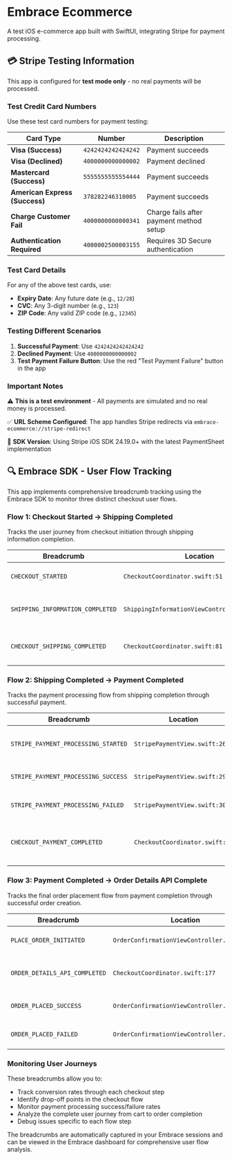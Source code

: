 # Embrace Ecommerce

A test iOS e-commerce app built with SwiftUI, integrating Stripe for payment processing.

## 💳 Stripe Testing Information

This app is configured for **test mode only** - no real payments will be processed.

### Test Credit Card Numbers

Use these test card numbers for payment testing:

| Card Type | Number | Description |
|-----------|--------|-------------|
| **Visa (Success)** | `4242424242424242` | Payment succeeds |
| **Visa (Declined)** | `4000000000000002` | Payment declined |
| **Mastercard (Success)** | `5555555555554444` | Payment succeeds |
| **American Express (Success)** | `378282246310005` | Payment succeeds |
| **Charge Customer Fail** | `4000000000000341` | Charge fails after payment method setup |
| **Authentication Required** | `4000002500003155` | Requires 3D Secure authentication |

### Test Card Details

For any of the above test cards, use:
- **Expiry Date**: Any future date (e.g., `12/28`)
- **CVC**: Any 3-digit number (e.g., `123`)
- **ZIP Code**: Any valid ZIP code (e.g., `12345`)

### Testing Different Scenarios

1. **Successful Payment**: Use `4242424242424242`
2. **Declined Payment**: Use `4000000000000002`
3. **Test Payment Failure Button**: Use the red "Test Payment Failure" button in the app

### Important Notes

⚠️ **This is a test environment** - All payments are simulated and no real money is processed.

✅ **URL Scheme Configured**: The app handles Stripe redirects via `embrace-ecommerce://stripe-redirect`

📱 **SDK Version**: Using Stripe iOS SDK 24.19.0+ with the latest PaymentSheet implementation

## 🔍 Embrace SDK - User Flow Tracking

This app implements comprehensive breadcrumb tracking using the Embrace SDK to monitor three distinct checkout user flows.

### Flow 1: Checkout Started → Shipping Completed

Tracks the user journey from checkout initiation through shipping information completion.

| Breadcrumb | Location | Description |
|------------|----------|-------------|
| `CHECKOUT_STARTED` | `CheckoutCoordinator.swift:51` | When checkout is initialized |
| `SHIPPING_INFORMATION_COMPLETED` | `ShippingInformationViewController.swift:204` | When user completes shipping form |
| `CHECKOUT_SHIPPING_COMPLETED` | `CheckoutCoordinator.swift:81` | When transitioning to payment step |

### Flow 2: Shipping Completed → Payment Completed

Tracks the payment processing flow from shipping completion through successful payment.

| Breadcrumb | Location | Description |
|------------|----------|-------------|
| `STRIPE_PAYMENT_PROCESSING_STARTED` | `StripePaymentView.swift:267` | When payment processing begins |
| `STRIPE_PAYMENT_PROCESSING_SUCCESS` | `StripePaymentView.swift:293` | When payment succeeds |
| `STRIPE_PAYMENT_PROCESSING_FAILED` | `StripePaymentView.swift:308` | When payment fails |
| `CHECKOUT_PAYMENT_COMPLETED` | `CheckoutCoordinator.swift:84` | When transitioning to confirmation step |

### Flow 3: Payment Completed → Order Details API Complete

Tracks the final order placement flow from payment completion through successful order creation.

| Breadcrumb | Location | Description |
|------------|----------|-------------|
| `PLACE_ORDER_INITIATED` | `OrderConfirmationViewController.swift:174` | When user taps place order |
| `ORDER_DETAILS_API_COMPLETED` | `CheckoutCoordinator.swift:177` | When order API call completes successfully |
| `ORDER_PLACED_SUCCESS` | `OrderConfirmationViewController.swift:211` | When order placement succeeds |
| `ORDER_PLACED_FAILED` | `OrderConfirmationViewController.swift:230` | When order placement fails |

### Monitoring User Journeys

These breadcrumbs allow you to:
- Track conversion rates through each checkout step
- Identify drop-off points in the checkout flow
- Monitor payment processing success/failure rates
- Analyze the complete user journey from cart to order completion
- Debug issues specific to each flow step

The breadcrumbs are automatically captured in your Embrace sessions and can be viewed in the Embrace dashboard for comprehensive user flow analysis.